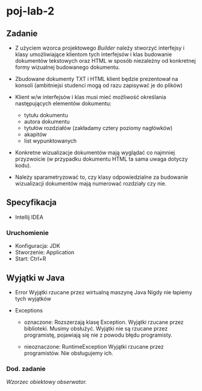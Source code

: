 # poj-lab-2

## Zadanie

-	Z użyciem wzorca projektowego *Builder* należy stworzyć interfejsy i klasy
    umożliwiające klientom tych interfejsów i klas budowanie dokumentów
    tekstowych oraz HTML w sposób niezależny od konkretnej formy wizualnej
    budowanego dokumentu.
-	Zbudowane dokumenty TXT i HTML klient będzie prezentował na konsoli
    (ambitniejsi studenci mogą od razu zapisywać je do plików)
-	Klient w/w interfejsów i klas musi mieć możliwość określania następujących
    elementów dokumentu:

    -	tytułu dokumentu
    -	autora dokumentu
    -	tytułów rozdziałów (zakładamy cztery poziomy nagłówków)
    -	akapitów
    -	list wypunktowanych

-	Konkretne wizualizacje dokumentów mają wyglądać co najmniej przyzwoicie (w
    przypadku dokumentu HTML ta sama uwaga dotyczy kodu).
-	Należy sparametryzować to, czy klasy odpowiedzialne za budowanie
    wizualizacji dokumentów mają numerować rozdziały czy nie.

## Specyfikacja

- Intellij IDEA

### Uruchomienie

- Konfiguracja: JDK
- Stworzenie: Application
- Start: Ctrl+R

## Wyjątki w Java

* Error
  Wyjątki rzucane przez wirtualną maszynę Java
  Nigdy nie łapiemy tych wyjątków

* Exceptions

    - oznaczone: Rozszerzają klasę Exception.
      Wyjątki rzucane przez biblioteki. Musimy obsłużyć.
      Wyjątki nie są rzucane przez programistę, pojawiają się nie z powodu błędu programisty.

    - nieoznaczone: RuntimeException
      Wyjątki rzucane przez programistów. Nie obsługujemy ich.

### Dod. zadanie

*Wzorzec obiektowy obserwator.*
